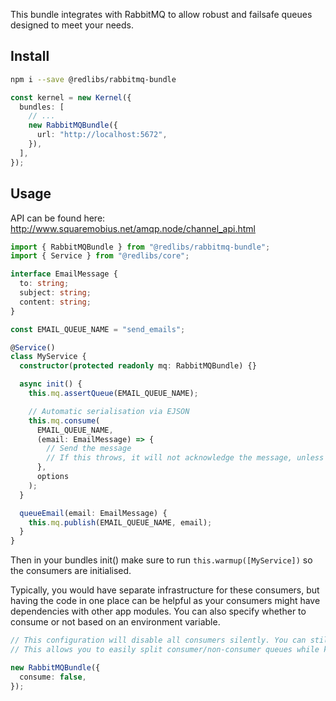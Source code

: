This bundle integrates with RabbitMQ to allow robust and failsafe queues designed to meet your needs.

## Install

```bash
npm i --save @redlibs/rabbitmq-bundle
```

```ts
const kernel = new Kernel({
  bundles: [
    // ...
    new RabbitMQBundle({
      url: "http://localhost:5672",
    }),
  ],
});
```

## Usage

API can be found here: http://www.squaremobius.net/amqp.node/channel_api.html

```ts
import { RabbitMQBundle } from "@redlibs/rabbitmq-bundle";
import { Service } from "@redlibs/core";

interface EmailMessage {
  to: string;
  subject: string;
  content: string;
}

const EMAIL_QUEUE_NAME = "send_emails";

@Service()
class MyService {
  constructor(protected readonly mq: RabbitMQBundle) {}

  async init() {
    this.mq.assertQueue(EMAIL_QUEUE_NAME);

    // Automatic serialisation via EJSON
    this.mq.consume(
      EMAIL_QUEUE_NAME,
      (email: EmailMessage) => {
        // Send the message
        // If this throws, it will not acknowledge the message, unless you have noAck: true
      },
      options
    );
  }

  queueEmail(email: EmailMessage) {
    this.mq.publish(EMAIL_QUEUE_NAME, email);
  }
}
```

Then in your bundles init() make sure to run `this.warmup([MyService])` so the consumers are initialised.

Typically, you would have separate infrastructure for these consumers, but having the code in one place can be helpful as your consumers might have dependencies with other app modules. You can also specify whether to consume or not based on an environment variable.

```ts
// This configuration will disable all consumers silently. You can still add consumers, but they will not work.
// This allows you to easily split consumer/non-consumer queues while keeping the code close to each other.

new RabbitMQBundle({
  consume: false,
});
```
